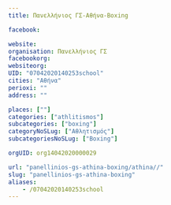 ```yaml
---
title: Πανελλήνιος ΓΣ-Αθήνα-Boxing

facebook:

website:
organisation: Πανελλήνιος ΓΣ
facebookorg:
websiteorg:
UID: "07042020140253school"
cities: "Αθήνα"
perioxi: ""
address: ""

places: [""]
categories: ["athlitismos"]
subcategories: ["boxing"]
categoryNoSLug: ["Αθλητισμός"]
subcategoriesNoSLug: ["Boxing"]

orgUID: org14042020000029

url: "panellinios-gs-athina-boxing/athina//"
slug: "panellinios-gs-athina-boxing"
aliases:
    - /07042020140253school
---
```





